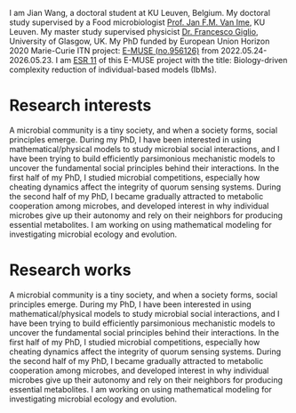 I am Jian Wang, a doctoral student at KU Leuven, Belgium. My doctoral study supervised by a Food microbiologist [Prof. Jan F.M. Van Ime](https://scholar.google.com/citations?hl=en&user=s6Jj26IAAAAJ&view_op=list_works&sortby=pubdate), KU Leuven. My master study supervised physicist [Dr. Francesco Giglio](https://www.gla.ac.uk/schools/mathematicsstatistics/staff/francescogiglio/), University of Glasgow, UK. My PhD funded by European Union Horizon 2020 Marie-Curie ITN project: [E-MUSE (no.956126)](https://www.itn-emuse.com/) from 2022.05.24-2026.05.23. I am [ESR 11](https://www.itn-emuse.com/phdfellows/jian-wang) of this E-MUSE project with the title: Biology-driven complexity reduction of individual-based models (IbMs).

# Research interests
A microbial community is a tiny society, and when a society forms, social principles emerge. During my PhD, I have been interested in using mathematical/physical models to study microbial social interactions, and I have been trying to build efficiently parsimonious mechanistic models to uncover the fundamental social principles behind their interactions. In the first half of my PhD, I studied microbial competitions, especially how cheating dynamics affect the integrity of quorum sensing systems. During the second half of my PhD, I became gradually attracted to metabolic cooperation among microbes, and developed interest in why individual microbes give up their autonomy and rely on their neighbors for producing essential metabolites. I am working on using mathematical modeling for investigating microbial ecology and evolution.

# Research works
A microbial community is a tiny society, and when a society forms, social principles emerge. During my PhD, I have been interested in using mathematical/physical models to study microbial social interactions, and I have been trying to build efficiently parsimonious mechanistic models to uncover the fundamental social principles behind their interactions. In the first half of my PhD, I studied microbial competitions, especially how cheating dynamics affect the integrity of quorum sensing systems. During the second half of my PhD, I became gradually attracted to metabolic cooperation among microbes, and developed interest in why individual microbes give up their autonomy and rely on their neighbors for producing essential metabolites. I am working on using mathematical modeling for investigating microbial ecology and evolution.







<!--Write your biography here. Tell the world about yourself. Link to your favorite [subreddit](http://reddit.com). You can put a picture in, too. The code is already in, just name your picture `prof_pic.jpg` and put it in the `img/` folder.

Put your address / P.O. box / other info right below your picture. You can also disable any these elements by editing `profile` property of the YAML header of your `_pages/about.md`. Edit `_bibliography/papers.bib` and Jekyll will render your [publications page](/al-folio/publications/) automatically.

Link to your social media connections, too. This theme is set up to use [Font Awesome icons](https://fontawesome.com/) and [Academicons](https://jpswalsh.github.io/academicons/), like the ones below. Add your Facebook, Twitter, LinkedIn, Google Scholar, or just disable all of them. -->
